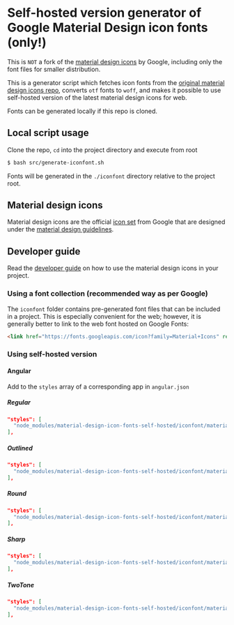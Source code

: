 # Self-hosted version generator of Google Material Design icon fonts (only!)

This is `NOT` a fork of the [material design icons](https://github.com/google/material-design-icons) by Google, including only the font files for smaller distribution.

This is a generator script which fetches icon fonts from the [original material design icons repo](https://github.com/google/material-design-icons), converts `otf` fonts to `woff`, and makes it possible to use self-hosted version of the latest material design icons for web.

Fonts can be generated locally if this repo is cloned.

## Local script usage

Clone the repo, `cd` into the project directory and execute from root

```bash
$ bash src/generate-iconfont.sh
```

Fonts will be generated in the `./iconfont` directory relative to the project root.

## Material design icons

Material design icons are the official [icon set](http://www.google.com/design/spec/style/icons.html#icons-system-icons) from Google that are designed under the [material design guidelines](http://www.google.com/design/spec).

## Developer guide

Read the [developer guide](http://google.github.io/material-design-icons/) on how to use the material design icons in your project.

### Using a font collection (recommended way as per Google)

The `iconfont` folder contains pre-generated font files that can be included in a project. This is especially convenient for the web; however, it is generally better to link to the web font hosted on Google Fonts:

```html
<link href="https://fonts.googleapis.com/icon?family=Material+Icons" rel="stylesheet">
```

### Using self-hosted version

#### Angular

Add to the `styles` array of a corresponding app in `angular.json`

##### Regular

```json
"styles": [
  "node_modules/material-design-icon-fonts-self-hosted/iconfont/material-icons.css"
],
```

##### Outlined

```json
"styles": [
  "node_modules/material-design-icon-fonts-self-hosted/iconfont/material-icons-outlined.css"
],
```

##### Round

```json
"styles": [
  "node_modules/material-design-icon-fonts-self-hosted/iconfont/material-icons-round.css"
],
```

##### Sharp

```json
"styles": [
  "node_modules/material-design-icon-fonts-self-hosted/iconfont/material-icons-sharp.css"
],
```

##### TwoTone

```json
"styles": [
  "node_modules/material-design-icon-fonts-self-hosted/iconfont/material-icons-twotone.css"
],
```
